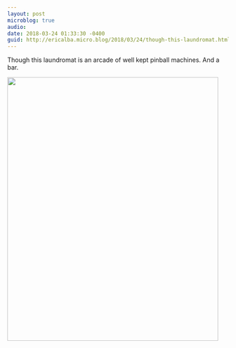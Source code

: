 ```yaml
---
layout: post
microblog: true
audio: 
date: 2018-03-24 01:33:30 -0400
guid: http://ericalba.micro.blog/2018/03/24/though-this-laundromat.html
---
```

Though this laundromat is an arcade of well kept pinball machines. And a bar.

<img src="http://micro.ericalba.com/uploads/2018/d500ac71a2.jpg" width="480" height="600" />
